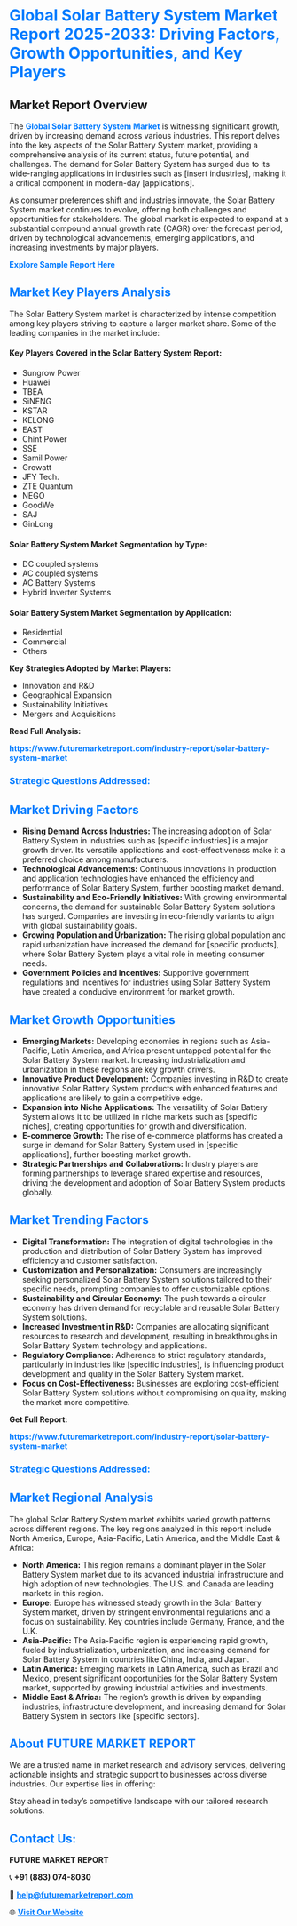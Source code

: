 <h1 style="color: #007BFF;">Global Solar Battery System Market Report 2025-2033: Driving Factors, Growth Opportunities, and Key Players</h1>

<section id="overview">
<h2>Market Report Overview</h2>
<p>The <a href="https://www.futuremarketreport.com/industry-report/solar-battery-system-market" style="color: #007BFF; text-decoration: none;"><strong>Global Solar Battery System Market</strong></a> is witnessing significant growth, driven by increasing demand across various industries. This report delves into the key aspects of the Solar Battery System market, providing a comprehensive analysis of its current status, future potential, and challenges. The demand for Solar Battery System has surged due to its wide-ranging applications in industries such as [insert industries], making it a critical component in modern-day [applications].</p>
<p>As consumer preferences shift and industries innovate, the Solar Battery System market continues to evolve, offering both challenges and opportunities for stakeholders. The global market is expected to expand at a substantial compound annual growth rate (CAGR) over the forecast period, driven by technological advancements, emerging applications, and increasing investments by major players.</p>
</section>

<section id="overview">
<p><a href="https://www.futuremarketreport.com/request-sample/reportId=40427" style="color: #007BFF; text-decoration: none;"><strong>Explore Sample Report Here</strong></a></p>
</section>

<section id="key-players">
<h2 style="color: #007BFF;">Market Key Players Analysis</h2>
<p>The Solar Battery System market is characterized by intense competition among key players striving to capture a larger market share. Some of the leading companies in the market include:</p>
<h4>Key Players Covered in the Solar Battery System Report:</h4>
<ul><li>Sungrow Power</li><li>Huawei</li><li>TBEA</li><li>SiNENG</li><li>KSTAR</li><li>KELONG</li><li>EAST</li><li>Chint Power</li><li>SSE</li><li>Samil Power</li><li>Growatt</li><li>JFY Tech.</li><li>ZTE Quantum</li><li>NEGO</li><li>GoodWe</li><li>SAJ</li><li>GinLong</li></ul>
<h4>Solar Battery System Market Segmentation by Type:</h4>
<ul><li>DC coupled systems</li><li>AC coupled systems</li><li>AC Battery Systems</li><li>Hybrid Inverter Systems</li></ul>

<h4>Solar Battery System Market Segmentation by Application:</h4>
<ul><li>Residential</li><li>Commercial</li><li>Others</li></ul>
<p><strong>Key Strategies Adopted by Market Players:</strong></p>
<ul>
<li>Innovation and R&D</li>
<li>Geographical Expansion</li>
<li>Sustainability Initiatives</li>
<li>Mergers and Acquisitions</li>
</ul>
</section>

<section>
<p><strong>Read Full Analysis: </strong></p><a href="https://www.futuremarketreport.com/industry-report/solar-battery-system-market" style="color: #007BFF; text-decoration: none;"><strong>https://www.futuremarketreport.com/industry-report/solar-battery-system-market</strong></a>
<h3 style="color: #007BFF;">Strategic Questions Addressed:</h3>
</section>

<section id="driving-factors">
<h2 style="color: #007BFF;">Market Driving Factors</h2>
<ul>
<li><strong>Rising Demand Across Industries:</strong> The increasing adoption of Solar Battery System in industries such as [specific industries] is a major growth driver. Its versatile applications and cost-effectiveness make it a preferred choice among manufacturers.</li>
<li><strong>Technological Advancements:</strong> Continuous innovations in production and application technologies have enhanced the efficiency and performance of Solar Battery System, further boosting market demand.</li>
<li><strong>Sustainability and Eco-Friendly Initiatives:</strong> With growing environmental concerns, the demand for sustainable Solar Battery System solutions has surged. Companies are investing in eco-friendly variants to align with global sustainability goals.</li>
<li><strong>Growing Population and Urbanization:</strong> The rising global population and rapid urbanization have increased the demand for [specific products], where Solar Battery System plays a vital role in meeting consumer needs.</li>
<li><strong>Government Policies and Incentives:</strong> Supportive government regulations and incentives for industries using Solar Battery System have created a conducive environment for market growth.</li>
</ul>
</section>

<section id="growth-opportunities">
<h2 style="color: #007BFF;">Market Growth Opportunities</h2>
<ul>
<li><strong>Emerging Markets:</strong> Developing economies in regions such as Asia-Pacific, Latin America, and Africa present untapped potential for the Solar Battery System market. Increasing industrialization and urbanization in these regions are key growth drivers.</li>
<li><strong>Innovative Product Development:</strong> Companies investing in R&D to create innovative Solar Battery System products with enhanced features and applications are likely to gain a competitive edge.</li>
<li><strong>Expansion into Niche Applications:</strong> The versatility of Solar Battery System allows it to be utilized in niche markets such as [specific niches], creating opportunities for growth and diversification.</li>
<li><strong>E-commerce Growth:</strong> The rise of e-commerce platforms has created a surge in demand for Solar Battery System used in [specific applications], further boosting market growth.</li>
<li><strong>Strategic Partnerships and Collaborations:</strong> Industry players are forming partnerships to leverage shared expertise and resources, driving the development and adoption of Solar Battery System products globally.</li>
</ul>
</section>

<section id="trending-factors">
<h2 style="color: #007BFF;">Market Trending Factors</h2>
<ul>
<li><strong>Digital Transformation:</strong> The integration of digital technologies in the production and distribution of Solar Battery System has improved efficiency and customer satisfaction.</li>
<li><strong>Customization and Personalization:</strong> Consumers are increasingly seeking personalized Solar Battery System solutions tailored to their specific needs, prompting companies to offer customizable options.</li>
<li><strong>Sustainability and Circular Economy:</strong> The push towards a circular economy has driven demand for recyclable and reusable Solar Battery System solutions.</li>
<li><strong>Increased Investment in R&D:</strong> Companies are allocating significant resources to research and development, resulting in breakthroughs in Solar Battery System technology and applications.</li>
<li><strong>Regulatory Compliance:</strong> Adherence to strict regulatory standards, particularly in industries like [specific industries], is influencing product development and quality in the Solar Battery System market.</li>
<li><strong>Focus on Cost-Effectiveness:</strong> Businesses are exploring cost-efficient Solar Battery System solutions without compromising on quality, making the market more competitive.</li>
</ul>
</section>

<section>
<p><strong>Get Full Report: </strong></p><a href="https://www.futuremarketreport.com/industry-report/solar-battery-system-market" style="color: #007BFF; text-decoration: none;"><strong>https://www.futuremarketreport.com/industry-report/solar-battery-system-market</strong></a>
<h3 style="color: #007BFF;">Strategic Questions Addressed:</h3>
</section>


<section id="regional-analysis">
<h2 style="color: #007BFF;">Market Regional Analysis</h2>
<p>The global Solar Battery System market exhibits varied growth patterns across different regions. The key regions analyzed in this report include North America, Europe, Asia-Pacific, Latin America, and the Middle East & Africa:</p>
<ul>
<li><strong>North America:</strong> This region remains a dominant player in the Solar Battery System market due to its advanced industrial infrastructure and high adoption of new technologies. The U.S. and Canada are leading markets in this region.</li>
<li><strong>Europe:</strong> Europe has witnessed steady growth in the Solar Battery System market, driven by stringent environmental regulations and a focus on sustainability. Key countries include Germany, France, and the U.K.</li>
<li><strong>Asia-Pacific:</strong> The Asia-Pacific region is experiencing rapid growth, fueled by industrialization, urbanization, and increasing demand for Solar Battery System in countries like China, India, and Japan.</li>
<li><strong>Latin America:</strong> Emerging markets in Latin America, such as Brazil and Mexico, present significant opportunities for the Solar Battery System market, supported by growing industrial activities and investments.</li>
<li><strong>Middle East & Africa:</strong> The region’s growth is driven by expanding industries, infrastructure development, and increasing demand for Solar Battery System in sectors like [specific sectors].</li>
</ul>
</section>

<footer>
<h2 style="color: #007BFF;">About FUTURE MARKET REPORT</h2>
<p>We are a trusted name in market research and advisory services, delivering actionable insights and strategic support to businesses across diverse industries. Our expertise lies in offering:</p>

<p>Stay ahead in today’s competitive landscape with our tailored research solutions.</p>

<h2 style="color: #007BFF;">Contact Us:</h2>
<p><strong>FUTURE MARKET REPORT</strong></p>
<p>📞 <strong>+91 (883) 074-8030</strong></p>
<p>📧 <strong><a href="mailto:help@futuremarketreport.com" style="color: #007BFF;">help@futuremarketreport.com</a></strong></p>
<p>🌐 <strong><a href="https://www.futuremarketreport.com/" style="color: #007BFF;">Visit Our Website</a></strong></p>
</footer>